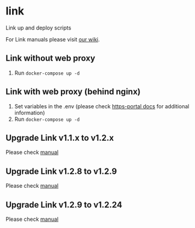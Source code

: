 # link
Link up and deploy scripts

For Link manuals please visit [our wiki](https://wiki.bas-ip.com/basiplink/ru/bas-ip-link-2753556.html).

## Link without web proxy
1. Run `docker-compose up -d`

## Link with web proxy (behind nginx)
1. Set variables in the .env (please check [https-portal docs](https://hub.docker.com/r/steveltn/https-portal/) for additional information)
2. Run `docker-compose up -d`

## Upgrade Link v1.1.x to v1.2.x

Please check [manual](./upgrade-link-v1.1.x)

## Upgrade Link v1.2.8 to v1.2.9

Please check [manual](./upgrade-link-v1.2.8-v1.2.9)

## Upgrade Link v1.2.9 to v1.2.24

Please check [manual](./upgrade-link-v1.2.9-v1.2.24)
